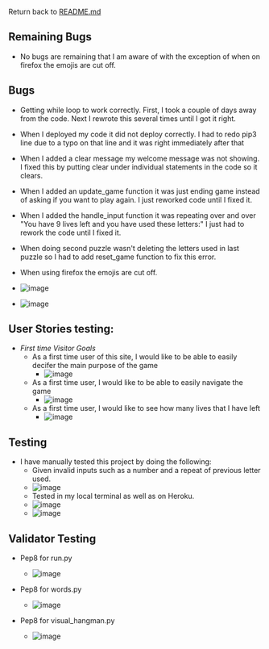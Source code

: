 Return back to [README.md](README.md)

## Remaining Bugs
- No bugs are remaining that I am aware of with the exception of when on firefox the emojis are cut off.

## Bugs
- Getting while loop to work correctly. First, I took a couple of days away from the code. Next I rewrote this several times until I got it right.

- When I deployed my code it did not deploy correctly.  I had to redo pip3 line due to a typo on that line and it was right immediately after that

- When I added a clear message my welcome message was not showing.  I fixed this by putting clear under individual statements in the code so it clears.

- When I added an update_game function it was just ending game instead of asking if you want to play again.  I just reworked code until I fixed it.

- When I added the handle_input function it was repeating over and over "You have 9 lives left and you have used these letters:"  I just had to rework the code until I fixed it. 

- When doing second puzzle wasn't deleting the letters used in last puzzle so I had to add reset_game function to fix this error.

- When using firefox the emojis are cut off.
- ![image](testing/testing_firefox.jpg)
- ![image](testing/testing_skull.jpg)

## User Stories testing:
- _First time Visitor Goals_
  - As a first time user of this site, I would like to be able to easily decifer the main purpose of the game
    - ![image](testing/testing_story1.png)
  - As a first time user, I would like to be able to easily navigate the game
    - ![image](testing/testing_heroku.png)
  - As a first time user, I would like to see how many lives that I have left
    - ![image](testing/start_of_hangman.jpg)


## Testing

- I have manually tested this project by doing the following:
    - Given invalid inputs such as a number and a repeat of previous letter used.
    - ![image](testing/notvalidletter.jpg)
    - Tested in my local terminal as well as on Heroku.
    - ![image](testing/testing_gitpod.jpg)
    - ![image](testing/testing_heroku.jpg)


## Validator Testing
-  Pep8 for run.py
     - ![image](testing/pep8.png)

-  Pep8 for words.py
     - ![image](testing/testing_pep8_words.py.jpg)

-  Pep8 for visual_hangman.py
     - ![image](testing/testing_pep8_visual_hangman.png)